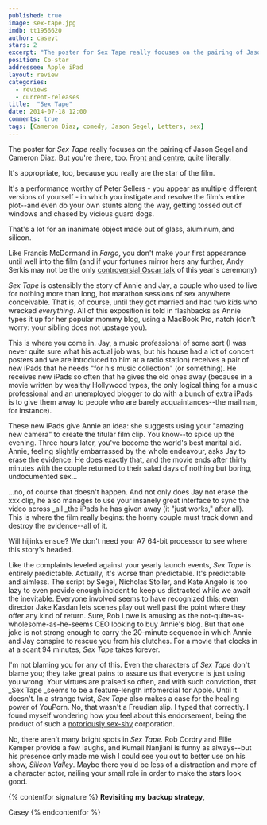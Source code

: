 ```yaml
---
published: true
image: sex-tape.jpg
imdb: tt1956620
author: caseyt
stars: 2
excerpt: "The poster for Sex Tape really focuses on the pairing of Jason Segel and Cameron Diaz. But you're there, too."
position: Co-star
addressee: Apple iPad
layout: review
categories: 
  - reviews
  - current-releases
title:  "Sex Tape"
date: 2014-07-18 12:00
comments: true
tags: [Cameron Diaz, comedy, Jason Segel, Letters, sex]
---
```

The poster for _Sex Tape_ really focuses on the pairing of Jason Segel and Cameron Diaz. But you're there, too. [Front and centre][1], quite literally.

   [1]: http://www.imdb.com/media/rm3341602048/tt1956620?ref_=tt_ov_i

It's appropriate, too, because you really are the star of the film. 

It's a performance worthy of Peter Sellers - you appear as multiple different versions of yourself - in which you instigate and resolve the film's entire plot--and even do your own stunts along the way, getting tossed out of windows and chased by vicious guard dogs.

That's a lot for an inanimate object made out of glass, aluminum, and silicon.

Like Francis McDormand in _Fargo_, you don't make your first appearance until well into the film (and if your fortunes mirror hers any further, Andy Serkis may not be the only [controversial Oscar talk][2] of this year's ceremony) 

   [2]: /content/2014/7/15/the-case-against-andy-serkis.html

_Sex Tape_ is ostensibly the story of Annie and Jay, a couple who used to live for nothing more than long, hot marathon sessions of sex anywhere conceivable. That is, of course, until they got married and had two kids who wrecked _everything_. All of this exposition is told in flashbacks as Annie types it up for her popular mommy blog, using a MacBook Pro, natch (don't worry: your sibling does not upstage you). 

This is where you come in. Jay, a music professional of some sort (I was never quite sure what his actual job was, but his house had a lot of concert posters and we are introduced to him at a radio station) receives a pair of new iPads that he needs "for his music collection" (or something). He receives new iPads so often that he gives the old ones away (because in a movie written by wealthy Hollywood types, the only logical thing for a music professional and an unemployed blogger to do with a bunch of extra iPads is to give them away to people who are barely acquaintances--the mailman, for instance).

These new iPads give Annie an idea: she suggests using your "amazing new camera" to create the titular film clip. You know--to spice up the evening. Three hours later, you've become the world's best marital aid. Annie, feeling slightly embarrassed by the whole endeavour, asks Jay to erase the evidence. He does exactly that, and the movie ends after thirty minutes with the couple returned to their salad days of nothing but boring, undocumented sex…

…no, of course that doesn't happen. And not only does Jay not erase the xxx clip, he also manages to use your insanely great interface to sync the video across _all _the iPads he has given away (it "just works," after all). This is where the film really begins: the horny couple must track down and destroy the evidence--all of it.

Will hijinks ensue? We don't need your A7 64-bit processor to see where this story's headed.

Like the complaints leveled against your yearly launch events, _Sex Tape_ is entirely predictable. Actually, it's worse than predictable. It's predictable and aimless. The script by Segel, Nicholas Stoller, and Kate Angelo is too lazy to even provide enough incident to keep us distracted while we await the inevitable. Everyone involved seems to have recognized this; even director Jake Kasdan lets scenes play out well past the point where they offer any kind of return. Sure, Rob Lowe is amusing as the not-quite-as-wholesome-as-he-seems CEO looking to buy Annie's blog. But that one joke is not strong enough to carry the 20-minute sequence in which Annie and Jay conspire to rescue you from his clutches. For a movie that clocks in at a scant 94 minutes, _Sex Tape_ takes forever.

I'm not blaming you for any of this. Even the characters of _Sex Tape_ don't blame you; they take great pains to assure us that everyone is just using you wrong. Your virtues are praised so often, and with such conviction, that _Sex Tape _seems to be a feature-length infomercial for Apple. Until it doesn't. In a strange twist, _Sex Tape_ also makes a case for the healing power of YouPorn. No, that wasn't a Freudian slip. I typed that correctly. I found myself wondering how you feel about this endorsement, being the product of such a [notoriously sex-shy][3] corporation.

   [3]: http://www.wired.com/2010/02/apple-porn-ban/

No, there aren't many bright spots in _Sex Tape._ Rob Cordry and Ellie Kemper provide a few laughs, and Kumail Nanjiani is funny as always--but his presence only made me wish I could see you out to better use on his show, _Silicon Valley_. Maybe there you'd be less of a distraction and more of a character actor, nailing your small role in order to make the stars look good.

{% contentfor signature %}
**Revisiting my backup strategy,**

Casey
{% endcontentfor %}